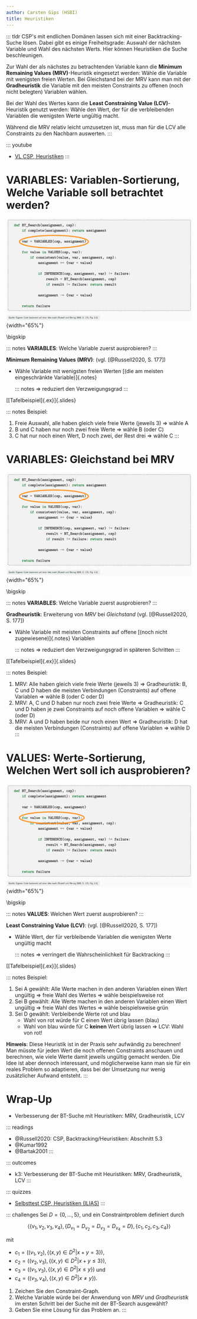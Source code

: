 ```yaml
---
author: Carsten Gips (HSBI)
title: Heuristiken
---
```


::: tldr
CSP's mit endlichen Domänen lassen sich mit einer Backtracking-Suche lösen. Dabei
gibt es einige Freiheitsgrade: Auswahl der nächsten Variable und Wahl des nächsten
Werts. Hier können Heuristiken die Suche beschleunigen.

Zur Wahl der als nächstes zu betrachtenden Variable kann die **Minimum Remaining
Values (MRV)**-Heuristik eingesetzt werden: Wähle die Variable mit wenigsten freien
Werten. Bei Gleichstand bei der MRV kann man mit der **Gradheuristik** die Variable
mit den meisten Constraints zu offenen (noch nicht belegten) Variablen wählen.

Bei der Wahl des Wertes kann die **Least Constraining Value (LCV)**-Heuristik
genutzt werden: Wähle den Wert, der für die verbleibenden Variablen die wenigsten
Werte ungültig macht.

Während die MRV relativ leicht umzusetzen ist, muss man für die LCV alle Constraints
zu den Nachbarn auswerten.
:::

::: youtube
-   [VL CSP, Heuristiken](https://youtu.be/pgXf0oV8lhE)
:::

# VARIABLES: Variablen-Sortierung, Welche Variable soll betrachtet werden?

![](images/bt_search_mrv.png){width="65%"}

\bigskip

::: notes
**VARIABLES**: Welche Variable zuerst ausprobieren?
:::

**Minimum Remaining Values (MRV)**: (vgl. [@Russell2020, S. 177])

-   Wähle Variable mit wenigsten freien Werten [(die am meisten eingeschränkte
    Variable)]{.notes}

    ::: notes
    =\> reduziert den Verzweigungsgrad
    :::

[[Tafelbeispiel]{.ex}]{.slides}

::: notes
Beispiel:

1.  Freie Auswahl, alle haben gleich viele freie Werte (jeweils 3) =\> wähle A
2.  B und C haben nur noch zwei freie Werte =\> wähle B (oder C)
3.  C hat nur noch einen Wert, D noch zwei, der Rest drei =\> wähle C
:::

# VARIABLES: Gleichstand bei MRV

![](images/bt_search_mrv.png){width="65%"}

\bigskip

::: notes
**VARIABLES**: Welche Variable zuerst ausprobieren?
:::

**Gradheuristik**: Erweiterung von *MRV* bei *Gleichstand* (vgl. [@Russell2020, S.
177])

-   Wähle Variable mit meisten Constraints auf offene [(noch nicht
    zugewiesene)]{.notes} Variablen

    ::: notes
    =\> reduziert den Verzweigungsgrad in späteren Schritten
    :::

[[Tafelbeispiel]{.ex}]{.slides}

::: notes
Beispiel:

1.  MRV: Alle haben gleich viele freie Werte (jeweils 3) =\> Gradheuristik: B, C und
    D haben die meisten Verbindungen (Constraints) auf offene Variablen =\> wähle B
    (oder C oder D)
2.  MRV: A, C und D haben nur noch zwei freie Werte =\> Gradheuristik: C und D haben
    je zwei Constraints auf noch offene Variablen =\> wähle C (oder D)
3.  MRV: A und D haben beide nur noch einen Wert =\> Gradheuristik: D hat die
    meisten Verbindungen (Constraints) auf offene Variablen =\> wähle D
:::

# VALUES: Werte-Sortierung, Welchen Wert soll ich ausprobieren?

![](images/bt_search_lcv.png){width="65%"}

\bigskip

::: notes
**VALUES**: Welchen Wert zuerst ausprobieren?
:::

**Least Constraining Value (LCV)**: (vgl. [@Russell2020, S. 177])

-   Wähle Wert, der für verbleibende Variablen die wenigsten Werte ungültig macht

    ::: notes
    =\> verringert die Wahrscheinlichkeit für Backtracking
    :::

[[Tafelbeispiel]{.ex}]{.slides}

::: notes
Beispiel:

1.  Sei A gewählt: Alle Werte machen in den anderen Variablen einen Wert ungültig
    =\> freie Wahl des Wertes =\> wähle beispielsweise rot
2.  Sei B gewählt: Alle Werte machen in den anderen Variablen einen Wert ungültig
    =\> freie Wahl des Wertes =\> wähle beispielsweise grün
3.  Sei D gewählt: Verbleibende Werte rot und blau
    -   Wahl von rot würde für C einen Wert übrig lassen (blau)
    -   Wahl von blau würde für C **keinen** Wert übrig lassen =\> LCV: Wahl von
        rot!

**Hinweis**: Diese Heuristik ist in der Praxis sehr aufwändig zu berechnen! Man
müsste für jeden Wert die noch offenen Constraints anschauen und berechnen, wie
viele Werte damit jeweils ungültig gemacht werden. Die Idee ist aber dennoch
interessant, und möglicherweise kann man sie für ein reales Problem so adaptieren,
dass bei der Umsetzung nur wenig zusätzlicher Aufwand entsteht.
:::

# Wrap-Up

-   Verbesserung der BT-Suche mit Heuristiken: MRV, Gradheuristik, LCV

::: readings
-   @Russell2020: CSP, Backtracking/Heuristiken: Abschnitt 5.3
-   @Kumar1992
-   @Bartak2001
:::

::: outcomes
-   k3: Verbesserung der BT-Suche mit Heuristiken: MRV, Gradheuristik, LCV
:::

::: quizzes
-   [Selbsttest CSP, Heuristiken
    (ILIAS)](https://www.hsbi.de/elearning/goto.php?target=tst_1106573&client_id=FH-Bielefeld)
:::

::: challenges
Sei $D=\lbrace 0, \ldots, 5 \rbrace$, und ein Constraintproblem definiert durch

$$\langle
    \lbrace v_1, v_2, v_3, v_4 \rbrace,
    \lbrace D_{v_1} = D_{v_2} = D_{v_3} = D_{v_4} = D \rbrace,
    \lbrace c_1, c_2, c_3, c_4 \rbrace
\rangle$$

mit

-   $c_1=\left((v_1,v_2), \lbrace (x,y) \in D^2 | x+y = 3 \rbrace\right)$,
-   $c_2=\left((v_2,v_3), \lbrace (x,y) \in D^2 | x+y \le 3 \rbrace\right)$,
-   $c_3=\left((v_1,v_3), \lbrace (x,y) \in D^2 | x \le y \rbrace\right)$ und
-   $c_4=\left((v_3,v_4), \lbrace (x,y) \in D^2 | x \ne y \rbrace\right)$.

1.  Zeichen Sie den Constraint-Graph.
2.  Welche Variable würde bei der Anwendung von *MRV* und *Gradheuristik* im ersten
    Schritt bei der Suche mit der BT-Search ausgewählt?
3.  Geben Sie eine Lösung für das Problem an.
:::
